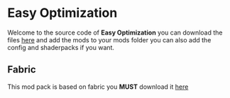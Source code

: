 # Easy Optimization

Welcome to the source code of **Easy Optimization** you can download the files [here](https://github.com/Easy-Optimization/easyoptimization/archive/refs/tags/LATEST.zip) and add the mods to your mods folder you can also add the config and shaderpacks if you want.

##  Fabric

This mod pack is based on fabric you **MUST** download it [here](https://fabricmc.net/)
